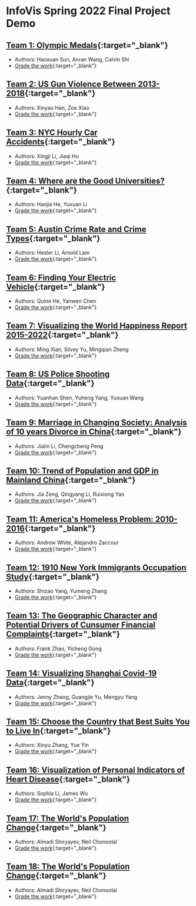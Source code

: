 # InfoVis Spring 2022 Final Project Demo

## [Team 1: Olympic Medals](./team1/index.html){:target="_blank"} 
- Authors: Haoxuan Sun, Anran Wang, Calvin Shi
- [Grade the work](){:target="_blank"} 

## [Team 2: US Gun Violence Between 2013-2018](){:target="_blank"} 
- Authors: Xinyao Han, Zoe Xiao 
- [Grade the work](){:target="_blank"}

## [Team 3: NYC Hourly Car Accidents](){:target="_blank"} 
- Authors: Xingji Li, Jiaqi Hu 
- [Grade the work](){:target="_blank"}

## [Team 4: Where are the Good Universities?](){:target="_blank"} 
- Authors: Haojia He, Yuxuan Li
- [Grade the work](){:target="_blank"}

## [Team 5: Austin Crime Rate and Crime Types](){:target="_blank"} 
- Authors: Hester Li, Arnold Lam 
- [Grade the work](){:target="_blank"}

## [Team 6: Finding Your Electric Vehicle](){:target="_blank"} 
- Authors: Quinn He, Yanwen Chen
- [Grade the work](){:target="_blank"}

## [Team 7: Visualizing the World Happiness Report 2015-2022](){:target="_blank"} 
- Authors: Ming Xian, Silvey Yu, Mingqian Zheng
- [Grade the work](){:target="_blank"}

## [Team 8: US Police Shooting Data](){:target="_blank"} 
- Authors: Yuanhan Shen, Yuheng Yang, Yuxuan Wang
- [Grade the work](){:target="_blank"}

## [Team 9: Marriage in Changing Society: Analysis of 10 years Divorce in China](){:target="_blank"} 
- Authors: Jialin Li, Chengcheng Peng
- [Grade the work](){:target="_blank"}

## [Team 10: Trend of Population and GDP in Mainland China](){:target="_blank"} 
- Authors: Jia Zeng, Qingyang Li, Ruixiong Yan
- [Grade the work](){:target="_blank"}

## [Team 11: America's Homeless Problem: 2010-2016](){:target="_blank"} 
- Authors: Andrew White, Alejandro Zaccour
- [Grade the work](){:target="_blank"}

## [Team 12: 1910 New York Immigrants Occupation Study](){:target="_blank"} 
- Authors: Shizao Yang, Yumeng Zhang
- [Grade the work](){:target="_blank"}

## [Team 13: The Geographic Character and Potential Drivers of Cunsumer Financial Complaints](){:target="_blank"} 
- Authors: Frank Zhao, Yicheng Gong
- [Grade the work](){:target="_blank"}

## [Team 14: Visualizing Shanghai Covid-19 Data](){:target="_blank"} 
- Authors: Jenny Zhang, Guangjie Yu, Mengyu Yang
- [Grade the work](){:target="_blank"}

## [Team 15: Choose the Country that Best Suits You to Live In](){:target="_blank"} 
- Authors: Xinyu Zhang, Yue Yin
- [Grade the work](){:target="_blank"}

## [Team 16: Visualization of Personal Indicators of Heart Disease](){:target="_blank"} 
- Authors: Sophia Li, James Wu
- [Grade the work](){:target="_blank"}

## [Team 17: The World's Population Change](){:target="_blank"} 
- Authors: Almadi Shiryayev, Neil Chonoolal
- [Grade the work](){:target="_blank"}

## [Team 18: The World's Population Change](){:target="_blank"} 
- Authors: Almadi Shiryayev, Neil Chonoolal
- [Grade the work](){:target="_blank"}



